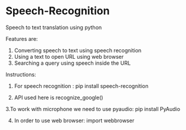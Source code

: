 # Speech-Recognition
Speech to text translation using python 


Features are:
1. Converting speech to text using speech recognition
2. Using a text to open URL using web browser
3. Searching a query using speech inside the URL
     
Instructions:
1. For speech recognition : pip install speech-recognition


2. API used here is recognize_google()


3.To work with microphone we need to use pyaudio: pip install PyAudio



4. In order to use web browser: import webbrowser
